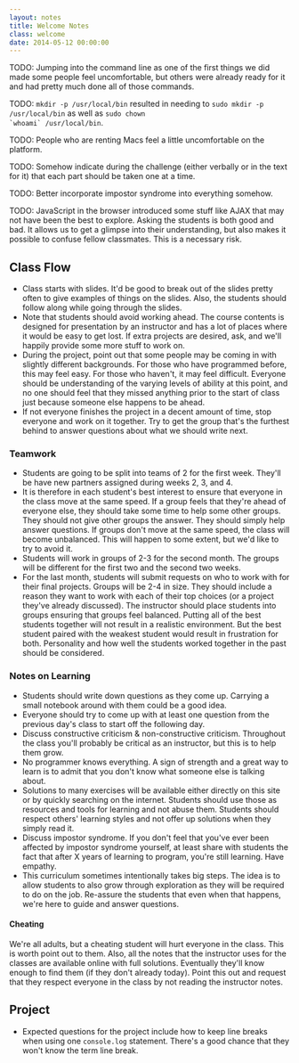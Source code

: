 ```yaml
---
layout: notes
title: Welcome Notes
class: welcome
date: 2014-05-12 00:00:00
---
```


TODO: Jumping into the command line as one of the first things we did made
some people feel uncomfortable, but others were already ready for it and had
pretty much done all of those commands.

TODO: `mkdir -p /usr/local/bin` resulted in needing to
`sudo mkdir -p /usr/local/bin` as well as
<code>sudo chown \`whoami\` /usr/local/bin</code>.

TODO: People who are renting Macs feel a little uncomfortable on the platform.

TODO: Somehow indicate during the challenge (either verbally or in the text for
it) that each part should be taken one at a time.

TODO: Better incorporate impostor syndrome into everything somehow.

TODO: JavaScript in the browser introduced some stuff like AJAX that may not
have been the best to explore. Asking the students is both good and bad. It
allows us to get a glimpse into their understanding, but also makes it possible
to confuse fellow classmates. This is a necessary risk.

## Class Flow

- Class starts with slides. It'd be good to break out of the slides pretty
  often to give examples of things on the slides. Also, the students should
  follow along while going through the slides.
- Note that students should avoid working ahead. The course contents is
  designed for presentation by an instructor and has a lot of places where it
  would be easy to get lost. If extra projects are desired, ask, and we'll
  happily provide some more stuff to work on.
- During the project, point out that some people may be coming in with slightly
  different backgrounds. For those who have programmed before, this may feel
  easy. For those who haven't, it may feel difficult. Everyone should be
  understanding of the varying levels of ability at this point, and no one
  should feel that they missed anything prior to the start of class just
  because someone else happens to be ahead.
- If not everyone finishes the project in a decent amount of time, stop
  everyone and work on it together. Try to get the group that's the furthest
  behind to answer questions about what we should write next.

### Teamwork

- Students are going to be split into teams of 2 for the first week. They'll
  be have new partners assigned during weeks 2, 3, and 4.
- It is therefore in each student's best interest to ensure that everyone in
  the class move at the same speed. If a group feels that they're ahead of
  everyone else, they should take some time to help some other groups. They
  should not give other groups the answer. They should simply help answer
  questions. If groups don't move at the same speed, the class will become
  unbalanced. This will happen to some extent, but we'd like to try to avoid
  it.
- Students will work in groups of 2-3 for the second month. The groups will be
  different for the first two and the second two weeks.
- For the last month, students will submit requests on who to work with for
  their final projects. Groups will be 2-4 in size. They should include a
  reason they want to work with each of their top choices (or a project they've
  already discussed). The instructor should place students into groups ensuring
  that groups feel balanced. Putting all of the best students together will not
  result in a realistic environment. But the best student paired with the
  weakest student would result in frustration for both. Personality and how
  well the students worked together in the past should be considered.

### Notes on Learning

- Students should write down questions as they come up. Carrying a small
  notebook around with them could be a good idea.
- Everyone should try to come up with at least one question from the previous
  day's class to start off the following day.
- Discuss constructive criticism & non-constructive criticism. Throughout the
  class you'll probably be critical as an instructor, but this is to help them
  grow.
- No programmer knows everything. A sign of strength and a great way to learn
  is to admit that you don't know what someone else is talking about.
- Solutions to many exercises will be available either directly on this site or
  by quickly searching on the internet. Students should use those as resources
  and tools for learning and not abuse them. Students should respect others'
  learning styles and not offer up solutions when they simply read it.
- Discuss impostor syndrome.
  If you don't feel that you've ever been affected by impostor syndrome
  yourself, at least share with students the fact that after X years of
  learning to program, you're still learning. Have empathy.
- This curriculum sometimes intentionally takes big steps. The idea is to allow
  students to also grow through exploration as they will be required to do on
  the job. Re-assure the students that even when that happens, we're here to
  guide and answer questions.

#### Cheating

We're all adults, but a cheating student will hurt everyone in the class. This
is worth point out to them. Also, all the notes that the instructor uses for
the classes are available online with full solutions. Eventually they'll know
enough to find them (if they don't already today). Point this out and request
that they respect everyone in the class by not reading the instructor notes.


## Project

- Expected questions for the project include how to keep line breaks when using
  one `console.log` statement. There's a good chance that they won't know the
  term line break.
